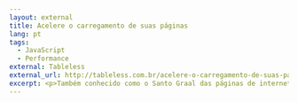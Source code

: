 ```yaml
---
layout: external
title: Acelere o carregamento de suas páginas
lang: pt
tags:
  - JavaScript
  - Performance
external: Tableless
external_url: http://tableless.com.br/acelere-o-carregamento-de-suas-paginas
excerpt: <p>Também conhecido como o Santo Graal das páginas de internet, encontrar o carregamento perfeito não é tarefa fácil.</p>
---
```

